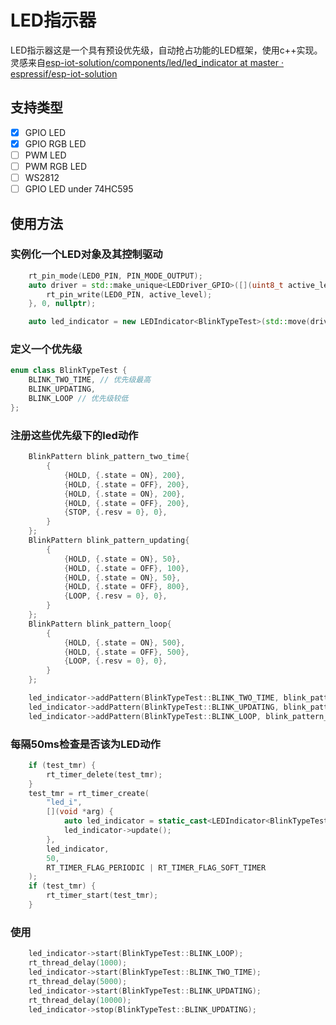 # LED指示器

LED指示器这是一个具有预设优先级，自动抢占功能的LED框架，使用c++实现。灵感来自[esp-iot-solution/components/led/led_indicator at master · espressif/esp-iot-solution](https://github.com/espressif/esp-iot-solution/tree/master/components/led/led_indicator)

## 支持类型

- [x] GPIO LED
- [x] GPIO RGB LED
- [ ] PWM LED
- [ ] PWM RGB LED
- [ ] WS2812
- [ ] GPIO LED under 74HC595

## 使用方法

### 实例化一个LED对象及其控制驱动

```c++
    rt_pin_mode(LED0_PIN, PIN_MODE_OUTPUT);
    auto driver = std::make_unique<LEDDriver_GPIO>([](uint8_t active_level, void *) {
        rt_pin_write(LED0_PIN, active_level);
    }, 0, nullptr);

    auto led_indicator = new LEDIndicator<BlinkTypeTest>(std::move(driver));
```

### 定义一个优先级

```c++
enum class BlinkTypeTest {
    BLINK_TWO_TIME, // 优先级最高
    BLINK_UPDATING,
    BLINK_LOOP // 优先级较低
};
```

### 注册这些优先级下的led动作

```c++
    BlinkPattern blink_pattern_two_time{
        {
            {HOLD, {.state = ON}, 200},
            {HOLD, {.state = OFF}, 200},
            {HOLD, {.state = ON}, 200},
            {HOLD, {.state = OFF}, 200},
            {STOP, {.resv = 0}, 0},
        }
    };
    BlinkPattern blink_pattern_updating{
        {
            {HOLD, {.state = ON}, 50},
            {HOLD, {.state = OFF}, 100},
            {HOLD, {.state = ON}, 50},
            {HOLD, {.state = OFF}, 800},
            {LOOP, {.resv = 0}, 0},
        }
    };
    BlinkPattern blink_pattern_loop{
        {
            {HOLD, {.state = ON}, 500},
            {HOLD, {.state = OFF}, 500},
            {LOOP, {.resv = 0}, 0},
        }
    };

    led_indicator->addPattern(BlinkTypeTest::BLINK_TWO_TIME, blink_pattern_two_time);
    led_indicator->addPattern(BlinkTypeTest::BLINK_UPDATING, blink_pattern_updating);
    led_indicator->addPattern(BlinkTypeTest::BLINK_LOOP, blink_pattern_loop);
```

### 每隔50ms检查是否该为LED动作

```c++
    if (test_tmr) {
        rt_timer_delete(test_tmr);
    }
    test_tmr = rt_timer_create(
        "led_i",
        [](void *arg) {
            auto led_indicator = static_cast<LEDIndicator<BlinkTypeTest> *>(arg);
            led_indicator->update();
        },
        led_indicator,
        50,
        RT_TIMER_FLAG_PERIODIC | RT_TIMER_FLAG_SOFT_TIMER
    );
    if (test_tmr) {
        rt_timer_start(test_tmr);
    }
```

### 使用

```c++
    led_indicator->start(BlinkTypeTest::BLINK_LOOP);
    rt_thread_delay(1000);
    led_indicator->start(BlinkTypeTest::BLINK_TWO_TIME);
    rt_thread_delay(5000);
    led_indicator->start(BlinkTypeTest::BLINK_UPDATING);
    rt_thread_delay(10000);
    led_indicator->stop(BlinkTypeTest::BLINK_UPDATING);
```

